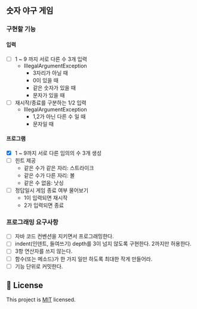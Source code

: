 ## 숫자 야구 게임

### 구현할 기능

#### 입력

- [ ] 1 ~ 9 까지 서로 다른 수 3개 입력
  - IllegalArgumentException
    - 3자리가 아닐 때
    - 0이 있을 때
    - 같은 숫자가 있을 때
    - 문자가 있을 때
- [ ] 재시작/종료를 구분하는 1/2 입력
  - IllegalArgumentException
    - 1,2가 아닌 다른 수 일 때
    - 문자일 때

#### 프로그램

- [x] 1 ~ 9까지 서로 다른 임의의 수 3개 생성
- [ ] 힌트 제공
  - 같은 수가 같은 자리: 스트라이크
  - 같은 수가 다른 자리: 볼
  - 같은 수 없음: 낫싱
- [ ] 정답일시 게임 종료 여부 물어보기
  - 1이 입력되면 재시작
  - 2가 입력되면 종료

### 프로그래밍 요구사항

- [ ] 자바 코드 컨벤션을 지키면서 프로그래밍한다.
- [ ] indent(인덴트, 들여쓰기) depth를 3이 넘지 않도록 구현한다. 2까지만 허용한다.
- [ ] 3항 연산자를 쓰지 않는다.
- [ ] 함수(또는 메소드)가 한 가지 일만 하도록 최대한 작게 만들어라.
- [ ] 기능 단위로 커밋한다.

## 📝 License

This project is [MIT](https://github.com/woowacourse/java-baseball-precourse/blob/master/LICENSE) licensed.

